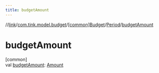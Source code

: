```yaml
---
title: budgetAmount
---
```

//[link](../../../../index.html)/[com.tink.model.budget](../../index.html)/[[common]Budget](../index.html)/[Period](index.html)/[budgetAmount](budget-amount.html)



# budgetAmount



[common]\
val [budgetAmount](budget-amount.html): [Amount](../../../com.tink.model.misc/[common]-amount/index.html)




